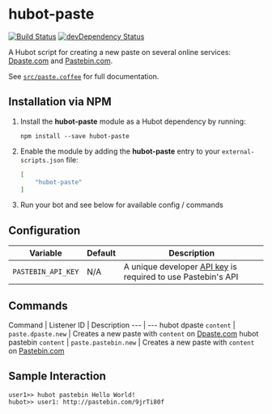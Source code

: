 # hubot-paste

[![Build Status](https://travis-ci.org/ClaudeBot/hubot-paste.svg)](https://travis-ci.org/ClaudeBot/hubot-paste)
[![devDependency Status](https://david-dm.org/ClaudeBot/hubot-paste/dev-status.svg)](https://david-dm.org/ClaudeBot/hubot-paste#info=devDependencies)

A Hubot script for creating a new paste on several online services: [Dpaste.com][dpaste] and [Pastebin.com][pastebin].

See [`src/paste.coffee`](src/paste.coffee) for full documentation.


## Installation via NPM

1. Install the __hubot-paste__ module as a Hubot dependency by running:

    ```
    npm install --save hubot-paste
    ```

2. Enable the module by adding the __hubot-paste__ entry to your `external-scripts.json` file:

    ```json
    [
        "hubot-paste"
    ]
    ```

3. Run your bot and see below for available config / commands


## Configuration

Variable | Default | Description
--- | --- | ---
`PASTEBIN_API_KEY` | N/A | A unique developer [API key](http://pastebin.com/api) is required to use Pastebin's API


## Commands

Command | Listener ID | Description
--- | ---
hubot dpaste `content` | `paste.dpaste.new` | Creates a new paste with `content` on [Dpaste.com][dpaste]
hubot pastebin `content` | `paste.pastebin.new` | Creates a new paste with `content` on [Pastebin.com][pastebin]


## Sample Interaction

```
user1>> hubot pastebin Hello World!
hubot>> user1: http://pastebin.com/9jrTi80f
```


  [dpaste]: http://dpaste.com/
  [pastebin]: //pastebin.com/